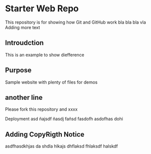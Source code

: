 # Starter Web Repo

This repository is for showing how Git and GitHub work
bla  bla bla vla Adding more text

## Introudction

This is an example to show diefference

## Purpose

Sample website with plenty of files for demos

## another line

Please fork this repository and xxxx

Deployment asd ñajsdf ñasdj fañsd fasdofh asdofhas dohi

## Adding CopyRigth Notice

asdfhasdkhjas da shdla hlkajs dhflaksd fhlaksdf halskdf 